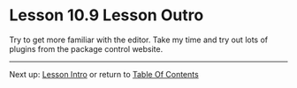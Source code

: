 # Lesson 10.9 Lesson Outro

Try to get more familiar with the editor. Take my time and try out lots of plugins from the package control website.

- - -
Next up: [Lesson Intro](ND024_Part3_Lesson11_01.md) or return to [Table Of Contents](./ND024_TableOfContents.md)
